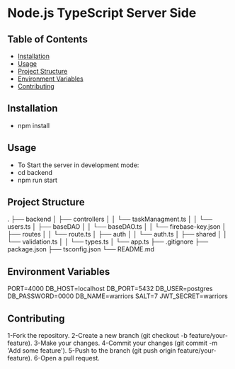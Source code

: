 # Node.js TypeScript Server Side

## Table of Contents

- [Installation](#installation)
- [Usage](#usage)
- [Project Structure](#project-structure)
- [Environment Variables](#environment-variables)
- [Contributing](#contributing)

## Installation
- npm install

## Usage
- To Start the server in development mode:
- cd backend
- npm run start

## Project Structure
.
├── backend
│   ├── controllers
│   │   └── taskManagment.ts
│   │   └── users.ts
│   ├── baseDAO
│   │   └── baseDAO.ts
│   │   └── firebase-key.json
│   ├── routes
│   │   └── route.ts
│   ├── auth
│   │   └── auth.ts
│   ├── shared
│   │   └── validation.ts
│   │   └── types.ts
│   └── app.ts
├── .gitignore
├── package.json
├── tsconfig.json
└── README.md


## Environment Variables

PORT=4000
DB_HOST=localhost
DB_PORT=5432
DB_USER=postgres
DB_PASSWORD=0000
DB_NAME=warriors
SALT=7
JWT_SECRET=warriors


## Contributing
1-Fork the repository.
2-Create a new branch (git checkout -b feature/your-feature).
3-Make your changes.
4-Commit your changes (git commit -m 'Add some feature').
5-Push to the branch (git push origin feature/your-feature).
6-Open a pull request.

